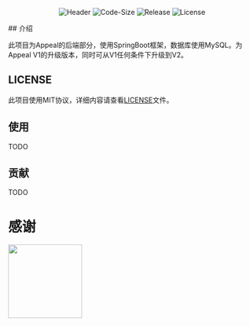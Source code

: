 <!--- @formatter:off --->
<div align="center">

![Header](https://capsule-render.vercel.app/api?type=Waving&color=timeGradient&height=200&animation=fadeIn&section=header&text=Appeal%20V2&fontSize=100)
![Code-Size](https://img.shields.io/github/languages/code-size/xLikeWATCHDOG/backend-appeal-v2?style=flat-square)
![Release](https://img.shields.io/github/v/release/xLikeWATCHDOG/backend-appeal-v2?style=flat-square)
![License](https://img.shields.io/github/license/xLikeWATCHDOG/backend-appeal-v2?style=flat-square)

</div>
## 介绍

此项目为Appeal的后端部分，使用SpringBoot框架，数据库使用MySQL。为Appeal V1的升级版本，同时可从V1任何条件下升级到V2。

## LICENSE

此项目使用MIT协议，详细内容请查看[LICENSE](LICENSE)文件。

## 使用

TODO

## 贡献

TODO

# 感谢

[<img src="https://user-images.githubusercontent.com/21148213/121807008-8ffc6700-cc52-11eb-96a7-2f6f260f8fda.png" alt="" width="150">](https://www.jetbrains.com)